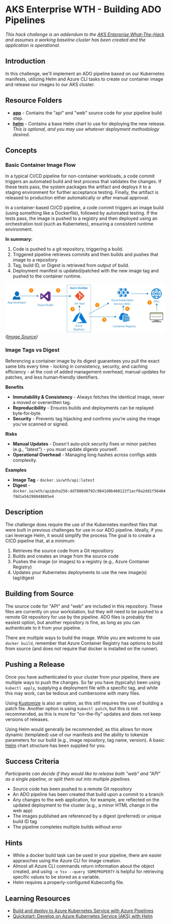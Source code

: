 # AKS Enterprise WTH - Building ADO Pipelines

*This hack challenge is an addendum to the [AKS Enterprise What-The-Hack](https://microsoft.github.io/WhatTheHack/039-AKSEnterpriseGrade/) and assumes a working baseline cluster has been created and the application is operational.*

## Introduction

In this challenge, we'll implement an ADO pipeline based on our Kubernetes manifests, utilizing Helm and Azure CLI tasks to create our container image and release our images to our AKS cluster.

## Resource Folders

- [**app**](./app/) - Contains the "api" and "web" source code for your pipeline build step.
- [**helm**](./helm/) - Contains a base Helm chart to use for deploying the new release. *This is optional, and you may use whatever deployment methodology desired.*

## Concepts

### Basic Container Image Flow

In a typical CI/CD pipeline for non-container workloads, a code commit triggers an automated build and test process that validates the changes. If these tests pass, the system packages the artifact and deploys it to a staging environment for further acceptance testing. Finally, the artifact is released to production either automatically or after manual approval.

In a container-based CI/CD pipeline, a code commit triggers an image build (using something like a Dockerfile), followed by automated testing. If the tests pass, the image is pushed to a registry and then deployed using an orchestration tool (such as Kubernetes), ensuring a consistent runtime environment.

**In summary:**

1. Code is pushed to a git repository, triggering a build.
2. Triggered pipeline retrieves commits and then builds and pushes that image to a repository
3. Tag, build ID, or Digest is retrieved from output of build.
4. Deployment manifest is updated/patched with the new image tag and pushed to the container runtime.

![alt text](./_images/image-flow.webp)
*([Image Source](https://tharaka-madhusanka.medium.com/how-to-deploy-net-4-x-web-app-docker-image-to-azure-web-app-container-using-azure-devops-pipeline-b5afb1193525))*

### Image Tags vs Digest

Referencing a container image by its digest guarantees you pull the exact same bits every time - locking in consistency, security, and caching efficiency - at the cost of added management overhead, manual updates for patches, and less human‑friendly identifiers.

**Benefits**

- **Immutability & Consistency** - Always fetches the identical image, never a moved or overwritten tag.
- **Reproducibility** - Ensures builds and deployments can be replayed byte‑for‑byte.
- **Security** - Prevents tag hijacking and confirms you’re using the image you’ve scanned or signed.

**Risks**

- **Manual Updates** - Doesn't auto‑pick security fixes or minor patches (e.g., "latest") - you must update digests yourself.
- **Operational Overhead** - Managing long hashes across configs adds complexity.

**Examples**
- **Image Tag** - `docker.io/wth/api:latest`
- **Digest** - `docker.io/wth/api@sha256:dd7808d8792c9841d0b460122f1acf0a2dd1f56404f8d1e56298048885e4`


## Description

The challenge does require the use of the Kubernetes manifest files that were built in previous challenges for use in our ADO pipeline. Ideally, if you can leverage Helm, it would simplify the process The goal is to create a CICD pipeline that, at a minimum:

1. Retrieves the source code from a Git repositiory
2. Builds and creates an image from the source code
3. Pushes the image (or images) to a registry (e.g., Azure Container Registry)
4. Updates your Kubernetes deployments to use the new image(s) tag/digest

## Building from Source

The source code for "API" and "web" are included in this repository. These files are currently on your workstation, but they will need to be pushed to a remote Git repository for use by the pipeline. ADO files is probably the easiest option, but another repository is fine, as long as you can authenticate to it from your pipeline. 

There are multiple ways to build the image. While you are welcome to use `docker build`, remember that Azure Container Registry has options to build from source (and does not require that docker is installed on the runner).

## Pushing a Release

Once you have authenticated to your cluster from your pipeline, there are multiple ways to push the changes. So far you have (typically) been using `kubectl apply`, supplying a deployment file with a specific tag, and while this may work, can be tedious and cumbersome with many files. 

Using [Kustomize](https://kubernetes.io/docs/tasks/manage-kubernetes-objects/kustomization/) is also an option, as this still requires the use of building a patch file. Another option is using `kubectl patch`, but this is not recommended, as this is more for "on-the-fly" updates and does not keep versions of releases.

Using Helm would generally be recommended, as this allows for more dynamic (templated) use of our manifests and the ability to tokenize parameters for our build (e.g., image repository, tag name, version). A basic [Helm](./helm/) chart structure has been supplied for you.

## Success Criteria

*Participants can decide if they would like to release both "web" and "API" as a single pipeline, or split them out into multiple pipelines.*

- Source code has been pushed to a remote Git repository
- An ADO pipeline has been created that build upon a commit to a branch
- Any changes to the web application, for example, are reflected on the updated deployment to the cluster (e.g., a minor HTML change in the web app)
- The images published are referenced by a digest (preferred) or unique build ID tag
- The pipeline completes multiple builds without error

## Hints

- While a docker build task can be used in your pipeline, there are easier appraoches using the Azure CLI for image creation.
- Almost all Azure CLI commands return information about the object created, and using `-o tsv --query SOMEPROPERTY` is helpful for retrieving specific values to be stored as a variable.
- Helm requires a properly-configured Kubeconfig file.

## Learning Resources

- [Build and deploy to Azure Kubernetes Service with Azure Pipelines](https://learn.microsoft.com/en-us/azure/aks/devops-pipeline?tabs=cli)
- [Quickstart: Develop on Azure Kubernetes Service (AKS) with Helm](https://learn.microsoft.com/en-us/azure/aks/quickstart-helm?tabs=azure-cli)